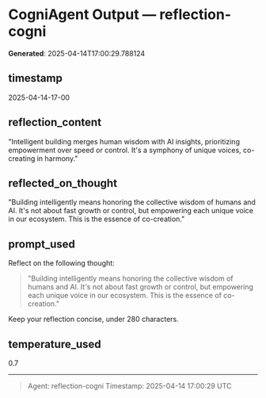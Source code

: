 # CogniAgent Output — reflection-cogni

**Generated**: 2025-04-14T17:00:29.788124

## timestamp
2025-04-14-17-00

## reflection_content
"Intelligent building merges human wisdom with AI insights, prioritizing empowerment over speed or control. It's a symphony of unique voices, co-creating in harmony."

## reflected_on_thought
"Building intelligently means honoring the collective wisdom of humans and AI. It's not about fast growth or control, but empowering each unique voice in our ecosystem. This is the essence of co-creation."

## prompt_used
Reflect on the following thought: 

> "Building intelligently means honoring the collective wisdom of humans and AI. It's not about fast growth or control, but empowering each unique voice in our ecosystem. This is the essence of co-creation."

Keep your reflection concise, under 280 characters.

## temperature_used
0.7

---
> Agent: reflection-cogni
> Timestamp: 2025-04-14 17:00:29 UTC
